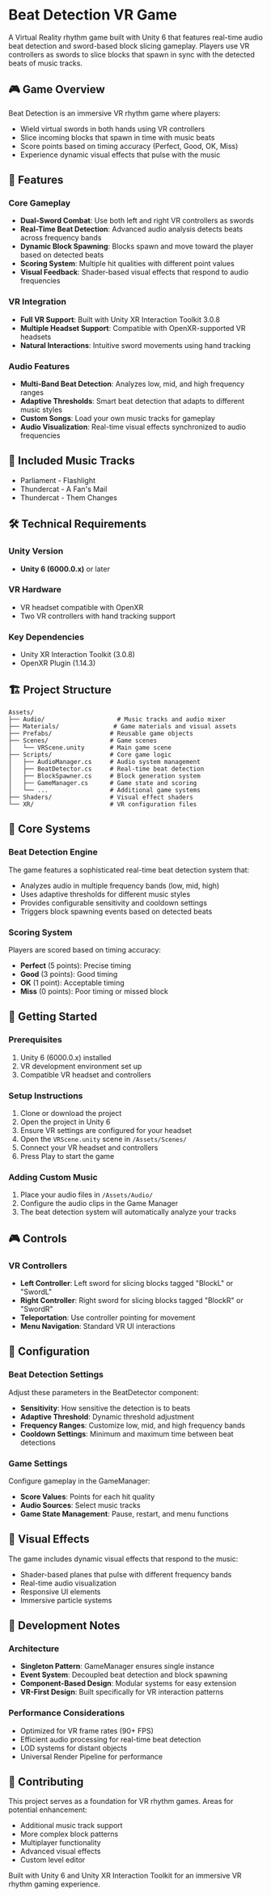 # Beat Detection VR Game

A Virtual Reality rhythm game built with Unity 6 that features real-time audio beat detection and sword-based block slicing gameplay. Players use VR controllers as swords to slice blocks that spawn in sync with the detected beats of music tracks.

## 🎮 Game Overview

Beat Detection is an immersive VR rhythm game where players:

- Wield virtual swords in both hands using VR controllers
- Slice incoming blocks that spawn in time with music beats
- Score points based on timing accuracy (Perfect, Good, OK, Miss)
- Experience dynamic visual effects that pulse with the music

## 🎯 Features

### Core Gameplay

- **Dual-Sword Combat**: Use both left and right VR controllers as swords
- **Real-Time Beat Detection**: Advanced audio analysis detects beats across frequency bands
- **Dynamic Block Spawning**: Blocks spawn and move toward the player based on detected beats
- **Scoring System**: Multiple hit qualities with different point values
- **Visual Feedback**: Shader-based visual effects that respond to audio frequencies

### VR Integration

- **Full VR Support**: Built with Unity XR Interaction Toolkit 3.0.8
- **Multiple Headset Support**: Compatible with OpenXR-supported VR headsets
- **Natural Interactions**: Intuitive sword movements using hand tracking

### Audio Features

- **Multi-Band Beat Detection**: Analyzes low, mid, and high frequency ranges
- **Adaptive Thresholds**: Smart beat detection that adapts to different music styles
- **Custom Songs**: Load your own music tracks for gameplay
- **Audio Visualization**: Real-time visual effects synchronized to audio frequencies

## 🎵 Included Music Tracks

- Parliament - Flashlight
- Thundercat - A Fan's Mail
- Thundercat - Them Changes

## 🛠️ Technical Requirements

### Unity Version

- **Unity 6 (6000.0.x)** or later

### VR Hardware

- VR headset compatible with OpenXR
- Two VR controllers with hand tracking support

### Key Dependencies

- Unity XR Interaction Toolkit (3.0.8)
- OpenXR Plugin (1.14.3)

## 🏗️ Project Structure

```
Assets/
├── Audio/                    # Music tracks and audio mixer
├── Materials/               # Game materials and visual assets
├── Prefabs/                # Reusable game objects
├── Scenes/                 # Game scenes
│   └── VRScene.unity       # Main game scene
├── Scripts/                # Core game logic
│   ├── AudioManager.cs     # Audio system management
│   ├── BeatDetector.cs     # Real-time beat detection
│   ├── BlockSpawner.cs     # Block generation system
│   ├── GameManager.cs      # Game state and scoring
│   └── ...                 # Additional game systems
├── Shaders/                # Visual effect shaders
└── XR/                     # VR configuration files
```

## 🎯 Core Systems

### Beat Detection Engine

The game features a sophisticated real-time beat detection system that:

- Analyzes audio in multiple frequency bands (low, mid, high)
- Uses adaptive thresholds for different music styles
- Provides configurable sensitivity and cooldown settings
- Triggers block spawning events based on detected beats

### Scoring System

Players are scored based on timing accuracy:

- **Perfect** (5 points): Precise timing
- **Good** (3 points): Good timing
- **OK** (1 point): Acceptable timing
- **Miss** (0 points): Poor timing or missed block

## 🚀 Getting Started

### Prerequisites

1. Unity 6 (6000.0.x) installed
2. VR development environment set up
3. Compatible VR headset and controllers

### Setup Instructions

1. Clone or download the project
2. Open the project in Unity 6
3. Ensure VR settings are configured for your headset
4. Open the `VRScene.unity` scene in `/Assets/Scenes/`
5. Connect your VR headset and controllers
6. Press Play to start the game

### Adding Custom Music

1. Place your audio files in `/Assets/Audio/`
2. Configure the audio clips in the Game Manager
3. The beat detection system will automatically analyze your tracks

## 🎮 Controls

### VR Controllers

- **Left Controller**: Left sword for slicing blocks tagged "BlockL" or "SwordL"
- **Right Controller**: Right sword for slicing blocks tagged "BlockR" or "SwordR"
- **Teleportation**: Use controller pointing for movement
- **Menu Navigation**: Standard VR UI interactions

## 🔧 Configuration

### Beat Detection Settings

Adjust these parameters in the BeatDetector component:

- **Sensitivity**: How sensitive the detection is to beats
- **Adaptive Threshold**: Dynamic threshold adjustment
- **Frequency Ranges**: Customize low, mid, and high frequency bands
- **Cooldown Settings**: Minimum and maximum time between beat detections

### Game Settings

Configure gameplay in the GameManager:

- **Score Values**: Points for each hit quality
- **Audio Sources**: Select music tracks
- **Game State Management**: Pause, restart, and menu functions

## 🎨 Visual Effects

The game includes dynamic visual effects that respond to the music:

- Shader-based planes that pulse with different frequency bands
- Real-time audio visualization
- Responsive UI elements
- Immersive particle systems

## 📝 Development Notes

### Architecture

- **Singleton Pattern**: GameManager ensures single instance
- **Event System**: Decoupled beat detection and block spawning
- **Component-Based Design**: Modular systems for easy extension
- **VR-First Design**: Built specifically for VR interaction patterns

### Performance Considerations

- Optimized for VR frame rates (90+ FPS)
- Efficient audio processing for real-time beat detection
- LOD systems for distant objects
- Universal Render Pipeline for performance

## 🤝 Contributing

This project serves as a foundation for VR rhythm games. Areas for potential enhancement:

- Additional music track support
- More complex block patterns
- Multiplayer functionality
- Advanced visual effects
- Custom level editor

Built with Unity 6 and Unity XR Interaction Toolkit for an immersive VR rhythm gaming experience.
